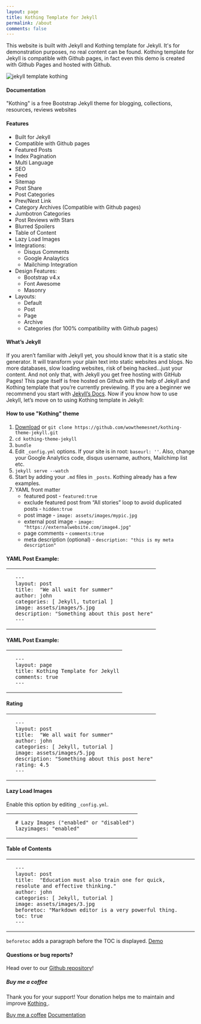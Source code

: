 ```yaml
---
layout: page
title: Kothing Template for Jekyll
permalink: /about
comments: false
---
```


<div class="row justify-content-between">
<div class="col-md-8 pr-5">

<p>This website is built with Jekyll and Kothing template for Jekyll. It's for demonstration purposes, no real content can be found. Kothing template for Jekyll is compatible with Github pages, in fact even this demo is created with Github Pages and hosted with Github.</p>

<p class="mb-5"><img class="shadow-lg" src="{{site.baseurl}}/assets/images/kothing-template.jpg" alt="jekyll template kothing" /></p>
<h4>Documentation</h4>

<p>"Kothing" is a free Bootstrap Jekyll theme for blogging, collections, resources, reviews websites</p>

<h4>Features</h4>
<ul>
    <li>Built for Jekyll</li>
    <li>Compatible with Github pages</li>
    <li>Featured Posts</li>
    <li>Index Pagination</li>
    <li>Multi Language</li>
    <li>SEO</li>
    <li>Feed</li>
    <li>Sitemap</li>
    <li>Post Share</li>
    <li>Post Categories</li>
    <li>Prev/Next Link</li>
    <li>Category Archives (Compatible with Github pages)</li>
    <li>Jumbotron Categories</li>
    <li>Post Reviews with Stars</li>
    <li>Blurred Spoilers</li>
    <li>Table of Content</li>
    <li>Lazy Load Images</li>
    <li>Integrations:
        <ul>
            <li>Disqus Comments</li>
            <li>Google Analaytics</li>
            <li>Mailchimp Integration</li>
        </ul>
    </li>
    <li>Design Features:
        <ul>
            <li>Bootstrap v4.x</li>
            <li>Font Awesome</li>
            <li>Masonry</li>
        </ul>
    </li>
    <li>Layouts:
        <ul>
            <li>Default</li>
            <li>Post</li>
            <li>Page</li>
            <li>Archive</li>
            <li>Categories (for 100% compatibility with Github pages)</li>
        </ul>
    </li>
</ul>

<h4>What’s Jekyll</h4>

<p>If you aren’t familiar with Jekyll yet, you should know that it is a static site generator. It will transform your plain text into static websites and blogs. No more databases, slow loading websites, risk of being hacked…just your content. And not only that, with Jekyll you get free hosting with GitHub Pages! This page itself is free hosted on Github with the help of Jekyll and Kothing template that you’re currently previewing. If you are a beginner we recommend you start with <a href="https://jekyllrb.com/docs/installation/">Jekyll’s Docs</a>. Now if you know how to use Jekyll, let’s move on to using Kothing template in Jekyll:</p>

<h4>How to use "Kothing" theme</h4>

<ol>
    <li><a href="https://github.com/kothing/kothing-theme-jekyll/archive/master.zip">Download</a> or <code class="highlighter-rouge">git clone https://github.com/wowthemesnet/kothing-theme-jekyll.git</code></li>
    <li><code class="highlighter-rouge">cd kothing-theme-jekyll</code></li>
    <li><code class="highlighter-rouge">bundle</code></li>
    <li>Edit <code class="highlighter-rouge">_config.yml</code> options. If your site is in root: <code class="highlighter-rouge">baseurl: ''</code>. Also, change your Google Analytics code, disqus username, authors, Mailchimp list etc.</li>
    <li><code class="highlighter-rouge">jekyll serve --watch</code></li>
    <li>Start by adding your <code class="highlighter-rouge">.md</code> files in <code class="highlighter-rouge">_posts</code>. Kothing already has a few examples.</li>
    <li>YAML front matter
        <ul>
            <li>featured post - <code class="highlighter-rouge">featured:true</code></li>
            <li>exclude featured post from “All stories” loop to avoid duplicated posts - <code class="highlighter-rouge">hidden:true</code></li>
            <li>post image - <code class="highlighter-rouge">image: assets/images/mypic.jpg</code></li>
            <li>external post image - <code class="highlighter-rouge">image: "https://externalwebsite.com/image4.jpg"</code></li>
            <li>page comments - <code class="highlighter-rouge">comments:true</code></li>
            <li>meta description (optional) - <code class="highlighter-rouge">description: "this is my meta description"</code></li>
        </ul>
    </li>
</ol>

<h4>YAML Post Example:</h4>
<div class="language-markdown highlighter-rouge">
    <div class="highlight">
        <table class="rouge-table">
            <tbody>
                <tr>
                    <td class="rouge-gutter gl"></td>
                    <td class="rouge-code">
<pre>
<code><span class="nn">---</span>
<span class="na">layout</span><span class="pi">:</span> <span class="s">post</span>
<span class="na">title</span><span class="pi">:</span>  <span class="s2">"</span><span class="s">We</span><span class="nv"> </span><span class="s">all</span><span class="nv"> </span><span class="s">wait</span><span class="nv"> </span><span class="s">for</span><span class="nv"> </span><span class="s">summer"</span>
<span class="na">author</span><span class="pi">:</span> <span class="s">john</span>
<span class="na">categories</span><span class="pi">:</span> <span class="pi">[</span> <span class="nv">Jekyll</span><span class="pi">,</span> <span class="nv">tutorial</span> <span class="pi">]</span>
<span class="na">image</span><span class="pi">:</span> <span class="s">assets/images/5.jpg</span>
<span class="na">description</span><span class="pi">:</span> <span class="s2">"</span><span class="s">Something</span><span class="nv"> </span><span class="s">about</span><span class="nv"> </span><span class="s">this</span><span class="nv"> </span><span class="s">post</span><span class="nv"> </span><span class="s">here"</span>
<span class="nn">---</span></code>
</pre>
                    </td>
                </tr>
            </tbody>
        </table>
    </div>
</div>

<h4>YAML Post Example:</h4>
<div class="language-markdown highlighter-rouge">
    <div class="highlight">
        <table class="rouge-table">
            <tbody>
                <tr>
                    <td class="rouge-gutter gl"></td>
                    <td class="rouge-code">
<pre><code><span class="nn">---</span>
<span class="na">layout</span><span class="pi">:</span> <span class="s">page</span>
<span class="na">title</span><span class="pi">:</span> <span class="s">Kothing Template for Jekyll</span>
<span class="na">comments</span><span class="pi">:</span> <span class="no">true</span>
<span class="nn">---</span>
</code></pre>
                    </td>
                </tr>
            </tbody>
        </table>
    </div>
</div>

<h4>Rating</h4>
<div class="language-markdown highlighter-rouge">
    <div class="highlight">
        <table class="rouge-table">
            <tbody>
                <tr>
                    <td class="rouge-gutter gl"></td>
                    <td class="rouge-code">
<pre><code><span class="nn">---</span>
<span class="na">layout</span><span class="pi">:</span> <span class="s">post</span>
<span class="na">title</span><span class="pi">:</span>  <span class="s2">"</span><span class="s">We</span><span class="nv"> </span><span class="s">all</span><span class="nv"> </span><span class="s">wait</span><span class="nv"> </span><span class="s">for</span><span class="nv"> </span><span class="s">summer"</span>
<span class="na">author</span><span class="pi">:</span> <span class="s">john</span>
<span class="na">categories</span><span class="pi">:</span> <span class="pi">[</span> <span class="nv">Jekyll</span><span class="pi">,</span> <span class="nv">tutorial</span> <span class="pi">]</span>
<span class="na">image</span><span class="pi">:</span> <span class="s">assets/images/5.jpg</span>
<span class="na">description</span><span class="pi">:</span> <span class="s2">"</span><span class="s">Something</span><span class="nv"> </span><span class="s">about</span><span class="nv"> </span><span class="s">this</span><span class="nv"> </span><span class="s">post</span><span class="nv"> </span><span class="s">here"</span>
<span class="na">rating</span><span class="pi">:</span> <span class="s">4.5</span>
<span class="nn">---</span>
</code></pre>
                    </td>
                </tr>
            </tbody>
        </table>
    </div>
</div>

<h4>Lazy Load Images</h4>

<p>Enable this option by editing <code class="highlighter-rouge">_config.yml</code>.</p>
<div class="language-markdown highlighter-rouge">
    <div class="highlight">
        <table class="rouge-table">
            <tbody>
                <tr>
                    <td class="rouge-gutter gl"></td>
                    <td class="rouge-code">
<pre><code><span class="gh"># Lazy Images ("enabled" or "disabled")</span>
lazyimages: "enabled"
</code></pre>
                    </td>
                </tr>
            </tbody>
        </table>
    </div>
</div>

<h4>Table of Contents</h4>
<div class="language-markdown highlighter-rouge">
    <div class="highlight">
        <table class="rouge-table">
            <tbody>
                <tr>
                    <td class="rouge-gutter gl"></td>
                    <td class="rouge-code">
<pre><code><span class="nn">---</span>
<span class="na">layout</span><span class="pi">:</span> <span class="s">post</span>
<span class="na">title</span><span class="pi">:</span>  <span class="s2">"</span><span class="s">Education</span><span class="nv"> </span><span class="s">must</span><span class="nv"> </span><span class="s">also</span><span class="nv"> </span><span class="s">train</span><span class="nv"> </span><span class="s">one</span><span class="nv"> </span><span class="s">for</span><span class="nv"> </span><span class="s">quick,</span><span class="nv"> </span><span class="s">resolute</span><span class="nv"> </span><span class="s">and</span><span class="nv"> </span><span class="s">effective</span><span class="nv"> </span><span class="s">thinking."</span>
<span class="na">author</span><span class="pi">:</span> <span class="s">john</span>
<span class="na">categories</span><span class="pi">:</span> <span class="pi">[</span> <span class="nv">Jekyll</span><span class="pi">,</span> <span class="nv">tutorial</span> <span class="pi">]</span>
<span class="na">image</span><span class="pi">:</span> <span class="s">assets/images/3.jpg</span>
<span class="na">beforetoc</span><span class="pi">:</span> <span class="s2">"</span><span class="s">Markdown</span><span class="nv"> </span><span class="s">editor</span><span class="nv"> </span><span class="s">is</span><span class="nv"> </span><span class="s">a</span><span class="nv"> </span><span class="s">very</span><span class="nv"> </span><span class="s">powerful</span><span class="nv"> </span><span class="s">thing.</span>
<span class="na">toc</span><span class="pi">:</span> <span class="no">true</span>
<span class="nn">---</span>
</code></pre>
                    </td>
                </tr>
            </tbody>
        </table>
    </div>
</div>

<p><code class="highlighter-rouge">beforetoc</code> adds a paragraph before the TOC is displayed. <a href="https://kothing.github.io/education/">Demo</a></p>

<h4>Questions or bug reports?</h4>

<p>Head over to our <a href="https://github.com/kothing/kothing-theme-jekyll">Github repository</a>!</p>

</div>

<div class="col-md-4">

<div class="sticky-top sticky-top-80">
<h5>Buy me a coffee</h5>

<p>Thank you for your support! Your donation helps me to maintain and improve <a target="_blank" href="https://github.com/kothing/kothing-theme-jekyll">Kothing <i class="fab fa-github"></i></a>.</p>

<a target="_blank" href="https://www.paypal.me/chzng" class="btn btn-danger">Buy me a coffee</a> <a target="_blank" href="https://kothing.github.io/about" class="btn btn-warning">Documentation</a>

</div>
</div>
</div>
